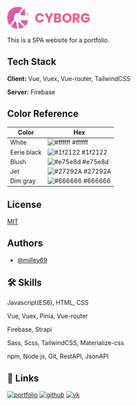 ![Logo](https://raw.githubusercontent.com/milley69/vue-firebase-cyborg/master/src/images/logo.png)

This is a SPA website for a portfolio.

## Tech Stack

**Client:** Vue, Vuex, Vue-router, TailwindCSS

**Server:** Firebase

## Color Reference

| Color       | Hex                                                              |
| ----------- | ---------------------------------------------------------------- |
| White       | ![#ffffff](https://via.placeholder.com/10/ffffff?text=+) #ffffff |
| Eerie black | ![#1f2122](https://via.placeholder.com/10/1f2122?text=+) #1f2122 |
| Blush       | ![#e75e8d](https://via.placeholder.com/10/e75e8d?text=+) #e75e8d |
| Jet         | ![#27292A](https://via.placeholder.com/10/27292A?text=+) #27292A |
| Dim gray    | ![#666666](https://via.placeholder.com/10/666666?text=+) #666666 |

## License

[MIT](https://raw.githubusercontent.com/milley69/vue-firebase-cyborg/master/license.md/)

## Authors

- [@milley69](https://github.com/milley69)

## 🛠 Skills

Javascript(ES6), HTML, CSS

Vue, Vuex, Pinia, Vue-router

Firebase, Strapi

Sass, Scss, TailwindCSS, Materialize-css

npm, Node.js, Git, RestAPI, JsonAPI

## 🔗 Links

[![portfolio](https://img.shields.io/badge/my_portfolio-000?style=for-the-badge&logo=ko-fi&logoColor=white)](https://indevelopment.com/hehe/)
[![github](https://img.shields.io/badge/github-22272e?style=for-the-badge&logo=github&logoColor=white)](https://www.linkedin.com/)
[![vk](https://img.shields.io/badge/vk-1DA1F2?style=for-the-badge&logo=vk&logoColor=white)](https://vk.com/milleyz/)
